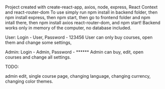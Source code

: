 Project created  with create-react-app, axios, node, express, React Context and react-router-dom
To use simply run npm install in backend folder, then npm install express, then npm start, then go to frontend folder and npm intall there, then npm install axios react-router-dom, and npm start!
Backend works only in memory of the computer, no database included.

User: Login - User, Password - 123456
User can only buy courses, open them and change some settings,

Admin: Login - Admin, Password - ******
Admin can buy, edit, open courses and change all settings.

TODO:

admin edit, single course page, changing language, changing currency, changing color themes.
